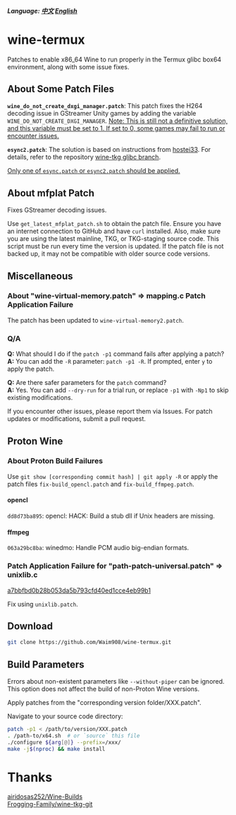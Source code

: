 ##### Language: [中文](README.md) [English](README-EN.md)

# wine-termux

Patches to enable x86_64 Wine to run properly in the Termux glibc box64 environment, along with some issue fixes.

## About Some Patch Files

**`wine_do_not_create_dxgi_manager.patch`**: This patch fixes the H264 decoding issue in GStreamer Unity games by adding the variable `WINE_DO_NOT_CREATE_DXGI_MANAGER`. <u>Note: This is still not a definitive solution, and this variable must be set to 1. If set to 0, some games may fail to run or encounter issues.</u>

**`esync2.patch`**: The solution is based on instructions from <u>hostei33</u>. For details, refer to the repository [wine-tkg glibc branch](https://github.com/hostei33/wine-tkg).

<u>Only one of `esync.patch` or `esync2.patch` should be applied.</u>

## About mfplat Patch

Fixes GStreamer decoding issues.

Use `get_latest_mfplat_patch.sh` to obtain the patch file. Ensure you have an internet connection to GitHub and have `curl` installed. Also, make sure you are using the latest mainline, TKG, or TKG-staging source code. This script must be run every time the version is updated. If the patch file is not backed up, it may not be compatible with older source code versions.

## Miscellaneous

### About "wine-virtual-memory.patch" => mapping.c Patch Application Failure

The patch has been updated to `wine-virtual-memory2.patch`.

### Q/A

**Q:** What should I do if the `patch -p1` command fails after applying a patch?  
**A:** You can add the `-R` parameter: `patch -p1 -R`. If prompted, enter `y` to apply the patch.

**Q:** Are there safer parameters for the `patch` command?  
**A:** Yes. You can add `--dry-run` for a trial run, or replace `-p1` with `-Np1` to skip existing modifications.

If you encounter other issues, please report them via Issues. For patch updates or modifications, submit a pull request.

## Proton Wine

### About Proton Build Failures

Use `git show [corresponding commit hash] | git apply -R` or apply the patch files `fix-build_opencl.patch` and `fix-build_ffmpeg.patch`.

#### opencl
`dd8d73ba895`: opencl: HACK: Build a stub dll if Unix headers are missing.

#### ffmpeg
`063a29bc8ba`: winedmo: Handle PCM audio big-endian formats.

### Patch Application Failure for "path-patch-universal.patch" => unixlib.c

[a7bbfbd0b28b053da5b793cfd40ed1cce4eb99b1](https://github.com/ValveSoftware/wine/commit/a7bbfbd0b28b053da5b793cfd40ed1cce4eb99b1)

Fix using `unixlib.patch`.

## Download

```bash
git clone https://github.com/Waim908/wine-termux.git
```

## Build Parameters

Errors about non-existent parameters like `--without-piper` can be ignored. This option does not affect the build of non-Proton Wine versions.

Apply patches from the "corresponding version folder/XXX.patch".

Navigate to your source code directory:

```bash
patch -p1 < /path/to/version/XXX.patch
. /path-to/x64.sh  # or `source` this file
./configure ${arg[@]} --prefix=/xxx/
make -j$(nproc) && make install
```

# Thanks
[airidosas252/Wine-Builds](https://github.com/airidosas252/Wine-Builds)  
[Frogging-Family/wine-tkg-git](https://github.com/Frogging-Family/wine-tkg-git)